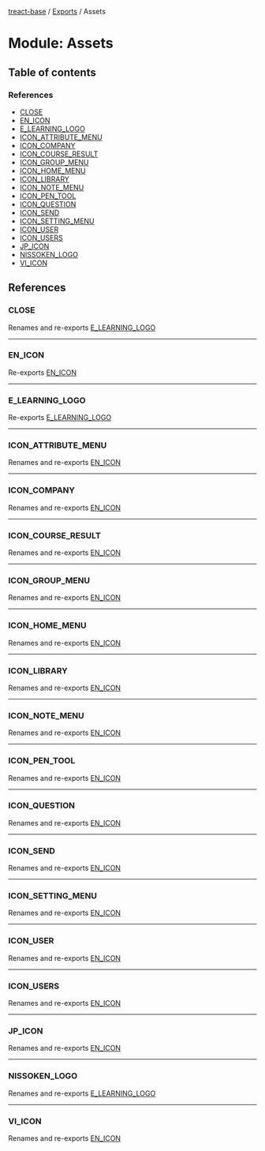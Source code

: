 [treact-base](../README.md) / [Exports](../modules.md) / Assets

# Module: Assets

## Table of contents

### References

- [CLOSE](Assets.md#close)
- [EN\_ICON](Assets.md#en_icon)
- [E\_LEARNING\_LOGO](Assets.md#e_learning_logo)
- [ICON\_ATTRIBUTE\_MENU](Assets.md#icon_attribute_menu)
- [ICON\_COMPANY](Assets.md#icon_company)
- [ICON\_COURSE\_RESULT](Assets.md#icon_course_result)
- [ICON\_GROUP\_MENU](Assets.md#icon_group_menu)
- [ICON\_HOME\_MENU](Assets.md#icon_home_menu)
- [ICON\_LIBRARY](Assets.md#icon_library)
- [ICON\_NOTE\_MENU](Assets.md#icon_note_menu)
- [ICON\_PEN\_TOOL](Assets.md#icon_pen_tool)
- [ICON\_QUESTION](Assets.md#icon_question)
- [ICON\_SEND](Assets.md#icon_send)
- [ICON\_SETTING\_MENU](Assets.md#icon_setting_menu)
- [ICON\_USER](Assets.md#icon_user)
- [ICON\_USERS](Assets.md#icon_users)
- [JP\_ICON](Assets.md#jp_icon)
- [NISSOKEN\_LOGO](Assets.md#nissoken_logo)
- [VI\_ICON](Assets.md#vi_icon)

## References

### CLOSE

Renames and re-exports [E_LEARNING_LOGO](Assets_images.md#e_learning_logo)

___

### EN\_ICON

Re-exports [EN_ICON](Assets_icons_flags.md#en_icon)

___

### E\_LEARNING\_LOGO

Re-exports [E_LEARNING_LOGO](Assets_images.md#e_learning_logo)

___

### ICON\_ATTRIBUTE\_MENU

Renames and re-exports [EN_ICON](Assets_icons_flags.md#en_icon)

___

### ICON\_COMPANY

Renames and re-exports [EN_ICON](Assets_icons_flags.md#en_icon)

___

### ICON\_COURSE\_RESULT

Renames and re-exports [EN_ICON](Assets_icons_flags.md#en_icon)

___

### ICON\_GROUP\_MENU

Renames and re-exports [EN_ICON](Assets_icons_flags.md#en_icon)

___

### ICON\_HOME\_MENU

Renames and re-exports [EN_ICON](Assets_icons_flags.md#en_icon)

___

### ICON\_LIBRARY

Renames and re-exports [EN_ICON](Assets_icons_flags.md#en_icon)

___

### ICON\_NOTE\_MENU

Renames and re-exports [EN_ICON](Assets_icons_flags.md#en_icon)

___

### ICON\_PEN\_TOOL

Renames and re-exports [EN_ICON](Assets_icons_flags.md#en_icon)

___

### ICON\_QUESTION

Renames and re-exports [EN_ICON](Assets_icons_flags.md#en_icon)

___

### ICON\_SEND

Renames and re-exports [EN_ICON](Assets_icons_flags.md#en_icon)

___

### ICON\_SETTING\_MENU

Renames and re-exports [EN_ICON](Assets_icons_flags.md#en_icon)

___

### ICON\_USER

Renames and re-exports [EN_ICON](Assets_icons_flags.md#en_icon)

___

### ICON\_USERS

Renames and re-exports [EN_ICON](Assets_icons_flags.md#en_icon)

___

### JP\_ICON

Renames and re-exports [EN_ICON](Assets_icons_flags.md#en_icon)

___

### NISSOKEN\_LOGO

Renames and re-exports [E_LEARNING_LOGO](Assets_images.md#e_learning_logo)

___

### VI\_ICON

Renames and re-exports [EN_ICON](Assets_icons_flags.md#en_icon)
